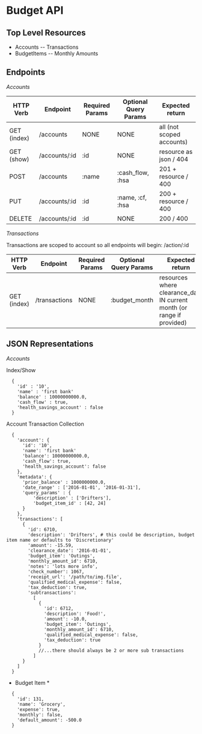 Budget API
==========

Top Level Resources
-------------------
- Accounts
-- Transactions
- BudgetItems
-- Monthly Amounts

Endpoints
---------
*Accounts*

| HTTP Verb   | Endpoint      | Required Params | Optional Query Params | Expected return           |
|-------------|---------------|-----------------|-----------------------|---------------------------|
| GET (index) | /accounts     | NONE            | NONE                  | all (not scoped accounts) |
| GET (show)  | /accounts/:id | :id             | NONE                  | resource as json / 404    |
| POST        | /accounts     | :name           | :cash_flow, :hsa      | 201 + resource / 400      |
| PUT         | /accounts/:id | :id             | :name, :cf, :hsa      | 200 + resource / 400      |
| DELETE      | /accounts/:id | :id             | NONE                  | 200 / 400                 |

*Transactions*

Transactions are scoped to account so all endpoints will begin: /action/:id

| HTTP Verb   | Endpoint      | Required Params | Optional Query Params | Expected return                                                               |
|-------------|---------------|-----------------|-----------------------|----------------                                                               |
| GET (index) | /transactions | NONE            | :budget_month         | resources where clearance_date IN current month (or range if provided) |

JSON Representations
--------------------

*Accounts*

Index/Show
```
  {
    'id' : '10',
    'name' : 'first bank'
    'balance' : 10000000000.0,
    'cash_flow' : true,
    'health_savings_account' : false
  }
```

Account Transaction Collection

```
  {
    'account': {
      'id': '10',
      'name': 'first bank'
      'balance': 10000000000.0,
      'cash_flow': true,
      'health_savings_account': false
    },
    'metadata': {
      'prior_balance' : 1000000000.0,
      'date_range' : ['2016-01-01', '2016-01-31'],
      'query_params' : {
          'description' : ['Drifters'],
          'budget_item_id' : [42, 24]
      }
    },
    'transactions': [
      {
        'id': 6710,
        'description': 'Drifters', # this could be description, budget item name or defaults to 'Discretionary'
        'amount': -15.59,
        'clearance_date': '2016-01-01',
        'budget_item': 'Outings',
        'monthly_amount_id': 6710,
        'notes': 'lots more info',
        'check_number': 1067,
        'receipt_url': '/path/to/img.file',
        'qualified_medical_expense': false,
        'tax_deduction': true,
        'subtransactions':
          [
            {
              'id': 6712,
              'description': 'Food!',
              'amount': -10.0,
              'budget_item': 'Outings',
              'monthly_amount_id': 6710,
              'qualified_medical_expense': false,
              'tax_deduction': true
            }
            //...there should always be 2 or more sub transactions
          ]
      }
    ]
  }
```

* Budget Item *
```
  {
    'id': 131,
    'name': 'Grocery',
    'expense': true,
    'monthly': false,
    'default_amount': -500.0
  }
```
